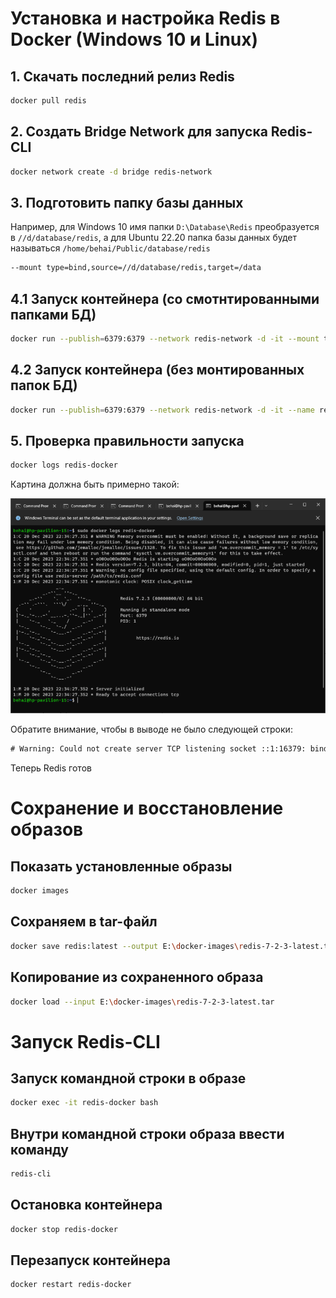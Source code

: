 # Установка и настройка Redis в Docker (Windows 10 и Linux)

## 1. Скачать последний релиз Redis 
```bash
docker pull redis
```

## 2. Создать Bridge Network для запуска Redis-CLI
```bash
docker network create -d bridge redis-network
```

## 3. Подготовить папку базы данных
Например, для Windows 10 имя папки `D:\Database\Redis` преобразуется в `//d/database/redis`, а для Ubuntu 22.20 папка базы данных будет называться `/home/behai/Public/database/redis`
```bash
--mount type=bind,source=//d/database/redis,target=/data
```

## 4.1 Запуск контейнера (со смотнтированными папками БД)
```bash
docker run --publish=6379:6379 --network redis-network -d -it --mount type=bind,source=//d/database/redis,target=/data --name redis-docker redis
```

## 4.2 Запуск контейнера (без монтированных папок БД)
```bash
docker run --publish=6379:6379 --network redis-network -d -it --name redis-docker redis
```

## 5. Проверка правильности запуска
```bash
docker logs redis-docker
```
Картина должна быть примерно такой:

![img.png](img.png)

Обратите внимание, чтобы в выводе не было следующей строки:
```cmd
# Warning: Could not create server TCP listening socket ::1:16379: bind: Cannot assign requested address
```

Теперь Redis готов

# Сохранение и восстановление образов
## Показать установленные образы
```bash
docker images
```

## Сохраняем в tar-файл
```bash
docker save redis:latest --output E:\docker-images\redis-7-2-3-latest.tar
```

## Копирование из сохраненного образа
```bash
docker load --input E:\docker-images\redis-7-2-3-latest.tar
```


# Запуск Redis-CLI
## Запуск командной строки в образе
```bash
docker exec -it redis-docker bash
```

## Внутри командной строки образа ввести команду
```bash
redis-cli
```

## Остановка контейнера
```bash
docker stop redis-docker
```

## Перезапуск контейнера
```bash
docker restart redis-docker
```



